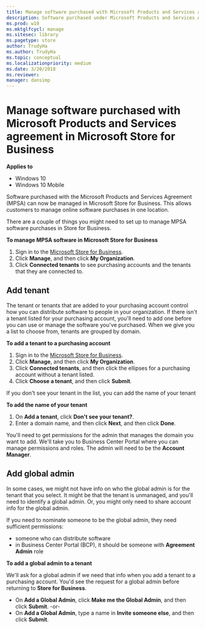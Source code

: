 ```yaml
---
title: Manage software purchased with Microsoft Products and Services agreement in Microsoft Store for Business
description: Software purchased under Microsoft Products and Services Agreement (MPSA) can be managed in Microsoft Store for Business
ms.prod: w10
ms.mktglfcycl: manage
ms.sitesec: library
ms.pagetype: store
author: TrudyHa
ms.author: TrudyHa
ms.topic: conceptual
ms.localizationpriority: medium
ms.date: 3/20/2018
ms.reviewer:
manager: dansimp
---
```


# Manage software purchased with Microsoft Products and Services agreement in Microsoft Store for Business

**Applies to**

-   Windows 10
-   Windows 10 Mobile

Software purchased with the Microsoft Products and Services Agreement (MPSA) can now be managed in Microsoft Store for Business. This allows customers to manage online software purchases in one location.

There are a couple of things you might need to set up to manage MPSA software purchases in Store for Business.

**To manage MPSA software in Microsoft Store for Business**
1. Sign in to the [Microsoft Store for Business](https://businessstore.microsoft.com).
2. Click **Manage**, and then click **My Organization**.
3. Click **Connected tenants** to see purchasing accounts and the tenants that they are connected to.

## Add tenant
The tenant or tenants that are added to your purchasing account control how you can distribute software to people in your organization. If there isn't a tenant listed for your purchasing account, you'll need to add one before you can use or manage the software you've purchased. When we give you a list to choose from, tenants are grouped by domain.

**To add a tenant to a purchasing account**
1. Sign in to the [Microsoft Store for Business](https://businessstore.microsoft.com).
2. Click **Manage**, and then click **My Organization**.
3. Click **Connected tenants**, and then click the ellipses for a purchasing account without a tenant listed.
4. Click **Choose a tenant**, and then click **Submit**.

If you don't see your tenant in the list, you can add the name of your tenant

**To add the name of your tenant**
1. On **Add a tenant**, click **Don't see your tenant?**.
2. Enter a domain name, and then click **Next**, and then click **Done**.

You'll need to get permissions for the admin that manages the domain you want to add. We'll take you to Business Center Portal where you can manage permissions and roles. The admin will need to be the **Account Manager**.

## Add global admin
In some cases, we might not have info on who the global admin is for the tenant that you select. It might be that the tenant is unmanaged, and you'll need to identify a global admin. Or, you might only need to share account info for the global admin.

If you need to nominate someone to be the global admin, they need sufficient permissions:
- someone who can distribute software
- in Business Center Portal (BCP), it should be someone with **Agreement Admin** role

**To add a global admin to a tenant**

We'll ask for a global admin if we need that info when you add a tenant to a purchasing account. You'd see the request for a global admin before returning to **Store for Business**.

-  On **Add a Global Admin**, click **Make me the Global Admin**, and then click **Submit**.
-or-
-  On **Add a Global Admin**, type a name in **Invite someone else**, and then click **Submit**.
